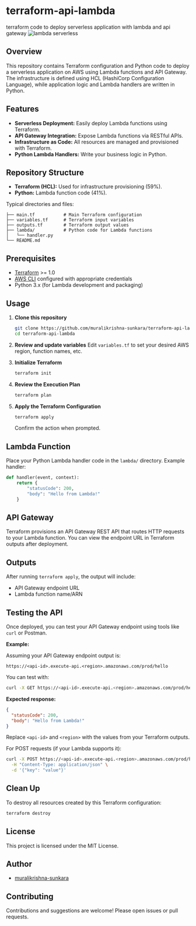 # terraform-api-lambda

terraform code to deploy serverless application with lambda and api gateway
![lambda serverless](https://github.com/user-attachments/assets/a138cd36-be60-4f5f-8828-ba51577f37ee)

## Overview

This repository contains Terraform configuration and Python code to deploy a serverless application on AWS using Lambda functions and API Gateway. The infrastructure is defined using HCL (HashiCorp Configuration Language), while application logic and Lambda handlers are written in Python.

## Features

- **Serverless Deployment:** Easily deploy Lambda functions using Terraform.
- **API Gateway Integration:** Expose Lambda functions via RESTful APIs.
- **Infrastructure as Code:** All resources are managed and provisioned with Terraform.
- **Python Lambda Handlers:** Write your business logic in Python.

## Repository Structure

- **Terraform (HCL):** Used for infrastructure provisioning (59%).
- **Python:** Lambda function code (41%).

Typical directories and files:
```
├── main.tf           # Main Terraform configuration
├── variables.tf      # Terraform input variables
├── outputs.tf        # Terraform output values
├── lambda/           # Python code for Lambda functions
│   └── handler.py
└── README.md
```

## Prerequisites

- [Terraform](https://www.terraform.io/downloads.html) >= 1.0
- [AWS CLI](https://aws.amazon.com/cli/) configured with appropriate credentials
- Python 3.x (for Lambda development and packaging)

## Usage

1. **Clone this repository**
   ```bash
   git clone https://github.com/muralikrishna-sunkara/terraform-api-lambda.git
   cd terraform-api-lambda
   ```

2. **Review and update variables**
   Edit `variables.tf` to set your desired AWS region, function names, etc.

3. **Initialize Terraform**
   ```bash
   terraform init
   ```

4. **Review the Execution Plan**
   ```bash
   terraform plan
   ```

5. **Apply the Terraform Configuration**
   ```bash
   terraform apply
   ```
   Confirm the action when prompted.

## Lambda Function

Place your Python Lambda handler code in the `lambda/` directory. Example handler:

```python
def handler(event, context):
    return {
        "statusCode": 200,
        "body": "Hello from Lambda!"
    }
```

## API Gateway

Terraform provisions an API Gateway REST API that routes HTTP requests to your Lambda function. You can view the endpoint URL in Terraform outputs after deployment.

## Outputs

After running `terraform apply`, the output will include:

- API Gateway endpoint URL
- Lambda function name/ARN

## Testing the API

Once deployed, you can test your API Gateway endpoint using tools like `curl` or Postman.

**Example:**

Assuming your API Gateway endpoint output is:
```
https://<api-id>.execute-api.<region>.amazonaws.com/prod/hello
```

You can test with:

```bash
curl -X GET https://<api-id>.execute-api.<region>.amazonaws.com/prod/hello
```

**Expected response:**
```json
{
  "statusCode": 200,
  "body": "Hello from Lambda!"
}
```

Replace `<api-id>` and `<region>` with the values from your Terraform outputs.

For POST requests (if your Lambda supports it):

```bash
curl -X POST https://<api-id>.execute-api.<region>.amazonaws.com/prod/hello \
  -H "Content-Type: application/json" \
  -d '{"key": "value"}'
```

## Clean Up

To destroy all resources created by this Terraform configuration:

```bash
terraform destroy
```

## License

This project is licensed under the MIT License.

## Author

- [muralikrishna-sunkara](https://github.com/muralikrishna-sunkara)

## Contributing

Contributions and suggestions are welcome! Please open issues or pull requests.
